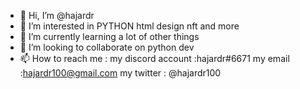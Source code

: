 - 👋 Hi, I’m @hajardr
- 👀 I’m interested in PYTHON html design nft and more
- 🌱 I’m currently learning a lot of other things
- 💞️ I’m looking to collaborate on python dev
- 📫 How to reach me : my discord account :hajardr#6671
my email :hajardr100@gmail.com
my twitter : @hajardr100

<!---
hajardr/hajardr is a ✨ special ✨ repository because its `README.md` (this file) appears on your GitHub profile.
You can click the Preview link to take a look at your changes.
--->
